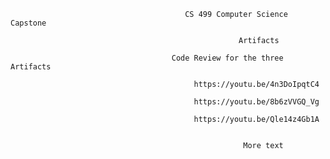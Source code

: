                                            CS 499 Computer Science Capstone

                                                       Artifacts 

                                        Code Review for the three Artifacts

                                             https://youtu.be/4n3DoIpqtC4  
     
                                             https://youtu.be/8b6zVVGQ_Vg  
     
                                             https://youtu.be/Qle14z4Gb1A
              

                                                        More text
